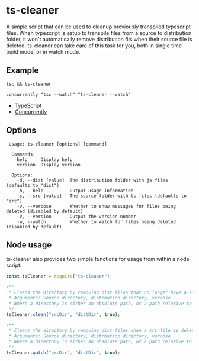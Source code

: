 # ts-cleaner

A simple script that can be used to cleanup previously transpiled typescript files. When typescript is setup to transpile files from a source to distribution folder, it won't automatically remove distribution fils when their source file is deleted. ts-cleaner can take care of this task for you, both in single time build mode, or in watch mode.

## Example

```
tsc && ts-cleaner
```

```
concurrently "tsc --watch" "ts-cleaner --watch"
```

-   [TypeScript](https://www.npmjs.com/package/typescript)
-   [Concurrently](https://www.npmjs.com/package/concurrently)

## Options

```
 Usage: ts-cleaner [options] [command]

  Commands:
    help     Display help
    version  Display version

  Options:
    -d, --dist [value]  The distribution folder with js files (defaults to "dist")
    -h, --help          Output usage information
    -s, --src [value]   The source folder with ts files (defaults to "src")
    -v, --verbose       Whether to show messages for files being deleted (disabled by default)
    -V, --version       Output the version number
    -w, --watch         Whether to watch for files being deleted (disabled by default)
```

## Node usage

ts-cleaner also provides two simple functions for usage from within a node script:

```ts
const tsCleaner = require("ts-cleaner");

/**
 * Cleans the directory by removing dist files that no longer have a source file
 * Arguments: Source directory, distrbution directory, verbose
 * Where a directory is either an absolute path, or a path relative to process.cwd()
 */
tsCleaner.clean("srcDir", "distDir", true);

/**
 * Cleans the directory by removing dist files when a src file is deleted
 * Arguments: Source directory, distrbution directory, verbose
 * Where a directory is either an absolute path, or a path relative to process.cwd()
 */
tsCleaner.watch("srcDir", "distDir", true);
```
